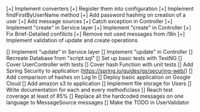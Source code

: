 [+] Implement converters
[+] Register them into configuration
[+] Implement findFirstByUserName method
[+] Add password hashing on creation of a user
[+] Add message sources
[+] Catch exception in Controller
[+] Implement "create" in Service layer
[+] Implement "create" in Controller
[+] Fix Brief-Detailed confilicts
[+] Remove not used messages from i18n
[+] Implement validation of update and create operations

[] Implement "update" in Service layer
[] Implement "update" in Controller
[] Recreate Database from "script.sql"
[] Set up basic tests with TestNG
[] Cover UserController with tests
[] Cover hash Function with unit tests
[] Add Spring Security to application (https://spring.io/guides/gs/securing-web/)
[] Add comparison of hashes on Log In
[] Deploy basic application on Google Cloud
[] Add amazon s3 to application
[] Implement file storage for Users
[] Write documentation for each and every method\class
[] Reach test coverage at least of 85%
[] Replace all the hardcoded messages on one language to MessageSource messages
[] Make the TODO in UserValidator
